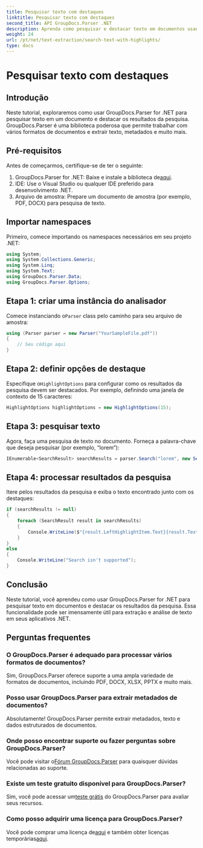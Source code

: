 ```yaml
---
title: Pesquisar texto com destaques
linktitle: Pesquisar texto com destaques
second_title: API GroupDocs.Parser .NET
description: Aprenda como pesquisar e destacar texto em documentos usando GroupDocs.Parser for .NET. Extraia insights valiosos com eficiência.
weight: 24
url: /pt/net/text-extraction/search-text-with-highlights/
type: docs
---
```

# Pesquisar texto com destaques

## Introdução
Neste tutorial, exploraremos como usar GroupDocs.Parser for .NET para pesquisar texto em um documento e destacar os resultados da pesquisa. GroupDocs.Parser é uma biblioteca poderosa que permite trabalhar com vários formatos de documentos e extrair texto, metadados e muito mais.
## Pré-requisitos
Antes de começarmos, certifique-se de ter o seguinte:
1.  GroupDocs.Parser for .NET: Baixe e instale a biblioteca de[aqui](https://releases.groupdocs.com/parser/net/).
2. IDE: Use o Visual Studio ou qualquer IDE preferido para desenvolvimento .NET.
3. Arquivo de amostra: Prepare um documento de amostra (por exemplo, PDF, DOCX) para pesquisa de texto.

## Importar namespaces
Primeiro, comece importando os namespaces necessários em seu projeto .NET:
```csharp
using System;
using System.Collections.Generic;
using System.Linq;
using System.Text;
using GroupDocs.Parser.Data;
using GroupDocs.Parser.Options;
```
## Etapa 1: criar uma instância do analisador
 Comece instanciando o`Parser` class pelo caminho para seu arquivo de amostra:
```csharp
using (Parser parser = new Parser("YourSampleFile.pdf"))
{
    // Seu código aqui
}
```
## Etapa 2: definir opções de destaque
 Especifique o`HighlightOptions` para configurar como os resultados da pesquisa devem ser destacados. Por exemplo, definindo uma janela de contexto de 15 caracteres:
```csharp
HighlightOptions highlightOptions = new HighlightOptions(15);
```
## Etapa 3: pesquisar texto
Agora, faça uma pesquisa de texto no documento. Forneça a palavra-chave que deseja pesquisar (por exemplo, “lorem”):
```csharp
IEnumerable<SearchResult> searchResults = parser.Search("lorem", new SearchOptions(true, false, false, highlightOptions));
```
## Etapa 4: processar resultados da pesquisa
Itere pelos resultados da pesquisa e exiba o texto encontrado junto com os destaques:
```csharp
if (searchResults != null)
{
    foreach (SearchResult result in searchResults)
    {
        Console.WriteLine($"{result.LeftHighlightItem.Text}{result.Text}{result.RightHighlightItem.Text}");
    }
}
else
{
    Console.WriteLine("Search isn't supported");
}
```

## Conclusão
Neste tutorial, você aprendeu como usar GroupDocs.Parser for .NET para pesquisar texto em documentos e destacar os resultados da pesquisa. Essa funcionalidade pode ser imensamente útil para extração e análise de texto em seus aplicativos .NET.

## Perguntas frequentes
### O GroupDocs.Parser é adequado para processar vários formatos de documentos?
Sim, GroupDocs.Parser oferece suporte a uma ampla variedade de formatos de documentos, incluindo PDF, DOCX, XLSX, PPTX e muito mais.
### Posso usar GroupDocs.Parser para extrair metadados de documentos?
Absolutamente! GroupDocs.Parser permite extrair metadados, texto e dados estruturados de documentos.
### Onde posso encontrar suporte ou fazer perguntas sobre GroupDocs.Parser?
 Você pode visitar o[Fórum GroupDocs.Parser](https://forum.groupdocs.com/c/parser/17) para quaisquer dúvidas relacionadas ao suporte.
### Existe um teste gratuito disponível para GroupDocs.Parser?
 Sim, você pode acessar um[teste grátis](https://releases.groupdocs.com/) do GroupDocs.Parser para avaliar seus recursos.
### Como posso adquirir uma licença para GroupDocs.Parser?
 Você pode comprar uma licença de[aqui](https://purchase.groupdocs.com/buy) e também obter licenças temporárias[aqui](https://purchase.groupdocs.com/temporary-license/).